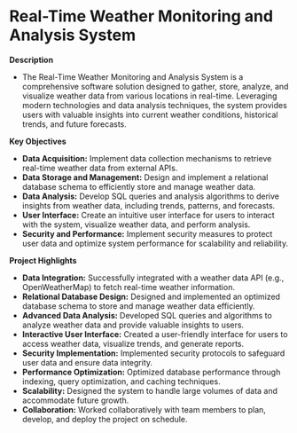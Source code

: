 # Real-Time Weather Monitoring and Analysis System
**Description**
- The Real-Time Weather Monitoring and Analysis System is a comprehensive software solution designed to gather, store, analyze, and visualize weather data from various locations in real-time. Leveraging modern technologies and data analysis techniques, the system provides users with valuable insights into current weather conditions, historical trends, and future forecasts.
  
**Key Objectives**
- **Data Acquisition:** Implement data collection mechanisms to retrieve real-time weather data from external APIs.
- **Data Storage and Management:** Design and implement a relational database schema to efficiently store and manage weather data.
- **Data Analysis:** Develop SQL queries and analysis algorithms to derive insights from weather data, including trends, patterns, and forecasts.
- **User Interface:** Create an intuitive user interface for users to interact with the system, visualize weather data, and perform analysis.
- **Security and Performance:** Implement security measures to protect user data and optimize system performance for scalability and reliability.

**Project Highlights**
- **Data Integration:** Successfully integrated with a weather data API (e.g., OpenWeatherMap) to fetch real-time weather information.
- **Relational Database Design:** Designed and implemented an optimized database schema to store and manage weather data efficiently.
- **Advanced Data Analysis:** Developed SQL queries and algorithms to analyze weather data and provide valuable insights to users.
- **Interactive User Interface:** Created a user-friendly interface for users to access weather data, visualize trends, and generate reports.
- **Security Implementation:** Implemented security protocols to safeguard user data and ensure data integrity.
- **Performance Optimization:** Optimized database performance through indexing, query optimization, and caching techniques.
- **Scalability:** Designed the system to handle large volumes of data and accommodate future growth.
- **Collaboration:** Worked collaboratively with team members to plan, develop, and deploy the project on schedule.









